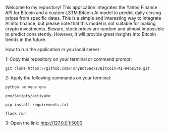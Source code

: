 Welcome to my repository! This application integrates the Yahoo Finance API for Bitcoin and a custom LSTM Bitcoin AI model to predict daily closing prices from specific dates. This is a simple and interesting way to integrate AI into finance, but please note that this model is not suitable for making crypto investments. Beware, stock prices are random and almost impossible to predict consistently. However, it will provide great insights into Bitcoin trends in the future.

How to run the application in you local server:

1: Copy this repository on your terminal or command prompt:

	git clone https://github.com/TonyBotSacks/Bitcoin-AI-Website.git

2: Apply the following commands on your terminal:
 
	python -m venv env
	
	env/Scripts/activate
	 
	pip install requirements.txt
 
	flask run

3: Open the link: http://127.0.0.1:5000

